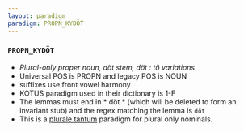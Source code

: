 ```yaml
---
layout: paradigm
paradigm: PROPN_KYDÖT
---
```

### ` PROPN_KYDÖT `

* _Plural-only proper noun, döt stem, döt : tö variations_
* Universal POS is PROPN and legacy POS is NOUN
* suffixes use front vowel harmony
* KOTUS paradigm used in their dictionary is 1-F
* The lemmas must end in * döt * (which will be deleted to form an invariant stub) and the regex matching the lemma is ` döt `
* This is a [plurale tantum](https://en.wikipedia.org/wiki/Plurale_tantum) paradigm for plural only nominals.
